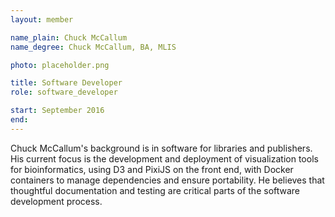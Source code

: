 ```yaml
---
layout: member

name_plain: Chuck McCallum
name_degree: Chuck McCallum, BA, MLIS

photo: placeholder.png

title: Software Developer
role: software_developer

start: September 2016
end:
---
```

Chuck McCallum's background is in software for libraries and publishers. His current focus is the development and deployment of visualization tools for bioinformatics, using D3 and PixiJS on the front end, with Docker containers to manage dependencies and ensure portability. He believes that thoughtful documentation and testing are critical parts of the software development process.